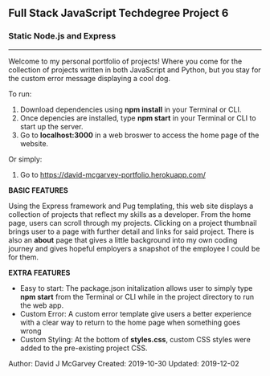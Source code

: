 Full Stack JavaScript Techdegree Project 6
--------------------------------------------
###      Static Node.js and Express      ###
--------------------------------------------

Welcome to my personal portfolio of projects! Where you come for the collection of projects written in both JavaScript and Python, but you stay for the custom error message displaying a cool dog.

To run: 
1. Download dependencies using **npm install** in your Terminal or CLI.
2. Once depencies are installed, type **npm start** in your Terminal or CLI to start up the server. 
3. Go to **localhost:3000** in a web broswer to access the home page of the website. 

Or simply:
1. Go to https://david-mcgarvey-portfolio.herokuapp.com/


**BASIC FEATURES**

Using the Express framework and Pug templating, this web site displays a collection of projects that reflect my skills as a developer. From the home page, users can scroll through my projects. Clicking on a project thumbnail brings user to a page with further detail and links for said project. There is also an **about** page that gives a little background into my own coding journey and gives hopeful employers a snapshot of the employee I could be for them. 

**EXTRA FEATURES**
- Easy to start: The package.json initalization allows user to simply type **npm start** from the Terminal or CLI while in the project directory to run the web app. 
- Custom Error: A custom error template give users a better experience with a clear way to return to the home page when something goes wrong
- Custom Styling: At the bottom of **styles.css**, custom CSS styles were added to the pre-existing project CSS. 

Author: David J McGarvey
Created: 2019-10-30
Updated: 2019-12-02